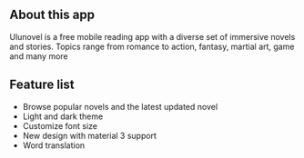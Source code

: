 ## About this app

Ulunovel is a free mobile reading app with a diverse set of immersive novels and stories. Topics range from romance to action, fantasy, martial art, game and many more

## Feature list
- Browse popular novels and the latest updated novel
- Light and dark theme
- Customize font size
- New design with material 3 support
- Word translation
